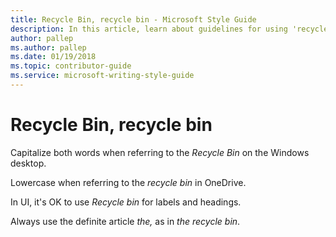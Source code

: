 ```yaml
---
title: Recycle Bin, recycle bin - Microsoft Style Guide
description: In this article, learn about guidelines for using 'recycle bin' in Microsoft documents and see examples of its use in various scenarios.
author: pallep
ms.author: pallep
ms.date: 01/19/2018
ms.topic: contributor-guide
ms.service: microsoft-writing-style-guide
---
```


# Recycle Bin, recycle bin

Capitalize both words when referring to the *Recycle Bin* on the Windows desktop.

Lowercase when referring to the *recycle bin* in OneDrive. 

In UI, it's OK to use *Recycle bin* for labels and headings.

Always use the definite article *the,* as in *the* *recycle bin*.
